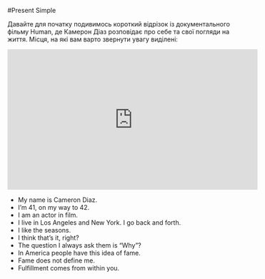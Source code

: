 #Present Simple

Давайте для початку подивимось короткий відрізок із документального фільму Human, де Камерон Діаз розповідає про себе та свої погляди на життя. Місця, на які вам варто звернути увагу виділені:


<div class="fluidMedia">
<iframe align="center" width="560" height="315" src="https://www.youtube.com/embed/e-HvL3TSf-8" frameborder="0" allowfullscreen></iframe>
</div>

<ul>
<li>My name is Cameron Diaz.</li>
<li>I’m 41, on my way to 42.</li>
<li>I am an actor in film.</li>
<li>I live in Los Angeles and New York. I go back and forth.</li>
<li>I like the seasons.</li>
<li>I think that’s it, right?</li>
<li>The question I always ask them is “Why”?</li>
<li>In America people have this idea of fame.</li>
<li>Fame does not define me.</li>
<li>Fulfillment comes from within you. </li>
</ul>